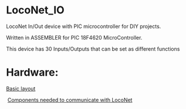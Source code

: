 # LocoNet_IO
LocoNet In/Out device with PIC microcontroller for DIY projects.

Written in ASSEMBLER for PIC 18F4620 MicroController.

This device has 30 Inputs/Outputs that can be set as different functions


# Hardware:

  [Basic layout](https://github.com/GeertGiebens/LocoNet_IO/blob/master/LOCONET%20IN%20UIT.png)
  
  [Components needed to communicate with LocoNet](https://github.com/GeertGiebens/LocoNet_IO/blob/master/LOCONET%20HARDWARE.png)
